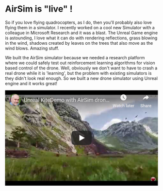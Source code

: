 
# AirSim is "live" !

So if you love flying quadrocopters, as I do, then you'll probably also love flying them in a simulator.  I recently worked on a cool new Simulator with a colleague in Microsoft Research and it was a blast.  The Unreal Game engine is astounding, I love what it can do with rendering reflections, grass blowing in the wind, shadows created by leaves on the trees that also move as the wind blows.  Amazing stuff.

We built the AirSim simulator because we needed a research platform where we could safely test out reinforcement learning algorithms for vision based control of the drone.  Well, obviously we don't want to have to crash a real drone while it is 'learning', but the problem with existing simulators is they didn't look real enough.  So we built a new drone simulator using Unreal engine and it works great!

[![thumbnail](thumbnail.png)](https://youtu.be/i-z8GaG4bv4)

